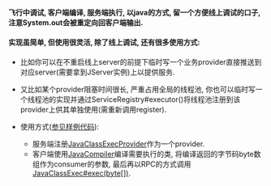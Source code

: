 #### 飞行中调试, 客户端编译, 服务端执行, 以java的方式, 留一个方便线上调试的口子, 注意System.out会被重定向回客户端输出.
 
#### 实现虽简单, 但使用很灵活, 除了线上调试, 还有很多使用方式:
- 比如你可以在不重启线上server的前提下临时写一个业务provider直接推送到对应server(需要拿到JServer实例)上以提供服务.
 
- 又比如某个provider阻塞时间很长, 严重占用全局的线程池, 你也可以临时写一个线程池的实现并通过ServiceRegistry#executor()将线程池注册到该provider上供其单独使用(需重新调用register).
 
- 使用方式([参见样例代码](/jupiter-example/src/main/java/org/jupiter/example/flight/exec)):
    + 服务端注册[JavaClassExecProvider](/jupiter-flightexec/src/main/java/org/jupiter/flight/exec/JavaClassExecProvider.java)作为一个provider.
    + 客户端使用[JavaCompiler](/jupiter-flightexec/src/main/java/org/jupiter/flight/exec/JavaCompiler.java)编译需要执行的类, 将编译返回的字节码byte数组作为consumer的参数, 最后再以RPC的方式调用[JavaClassExec#exec(byte[])](https://github.com/fengjiachun/Jupiter/blob/master/jupiter-flightexec/src/main/java/org/jupiter/flight/exec/JavaClassExecProvider.java).